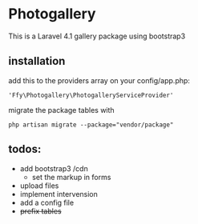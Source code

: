 Photogallery
============
This is a Laravel 4.1 gallery package using bootstrap3

installation
------------
add this to the providers array on your config/app.php:

``'Ffy\Photogallery\PhotogalleryServiceProvider'``

migrate the package tables with

``php artisan migrate --package="vendor/package"``

todos:
-------
- add bootstrap3 /cdn
  * set the markup in forms
- upload files
- implement intervension
- add a config file
- ~~prefix tables~~
